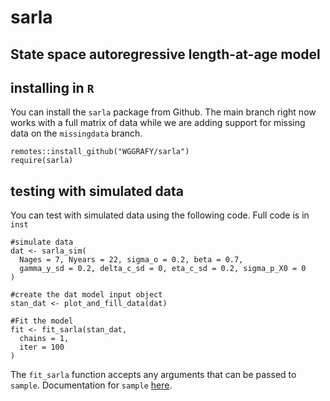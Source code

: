 # sarla
State space autoregressive length-at-age model
---

## installing in `R`
You can install the `sarla` package from Github. The main branch right now works with a full matrix of data while we are adding support for missing data on the `missingdata` branch.

```{r}
remotes::install_github("WGGRAFY/sarla")
require(sarla)
```

## testing with simulated data
You can test with simulated data using the following code. Full code is in `inst`

```{r}
#simulate data
dat <- sarla_sim(
  Nages = 7, Nyears = 22, sigma_o = 0.2, beta = 0.7,
  gamma_y_sd = 0.2, delta_c_sd = 0, eta_c_sd = 0.2, sigma_p_X0 = 0
)

#create the dat model input object
stan_dat <- plot_and_fill_data(dat)

#Fit the model
fit <- fit_sarla(stan_dat,
  chains = 1,
  iter = 100
)
```

The `fit_sarla` function accepts any arguments that can be passed to `sample`. Documentation for `sample` [here](https://mc-stan.org/cmdstanr/reference/model-method-sample.html).
